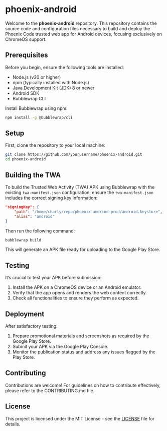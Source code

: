 
# phoenix-android

Welcome to the **phoenix-android** repository. This repository contains the source code and configuration files necessary to build and deploy the Phoenix Code trusted web app for Android devices, focusing exclusively on ChromeOS support.

## Prerequisites

Before you begin, ensure the following tools are installed:
- Node.js (v20 or higher)
- npm (typically installed with Node.js)
- Java Development Kit (JDK) 8 or newer
- Android SDK
- Bubblewrap CLI

Install Bubblewrap using npm:
```bash
npm install -g @bubblewrap/cli
```

## Setup

First, clone the repository to your local machine:
```bash
git clone https://github.com/yourusername/phoenix-android.git
cd phoenix-android
```

## Building the TWA

To build the Trusted Web Activity (TWA) APK using Bubblewrap with the existing `twa-manifest.json` configuration, ensure the `twa-manifest.json` includes the correct signing key information:

```json
"signingKey": {
    "path": "/home/charly/repo/phoenix-andriod-prod/android.keystore",
    "alias": "android"
}
```

Then run the following command:
```bash
bubblewrap build
```
This will generate an APK file ready for uploading to the Google Play Store.

## Testing

It’s crucial to test your APK before submission:
1. Install the APK on a ChromeOS device or an Android emulator.
2. Verify that the app opens and renders the web content correctly.
3. Check all functionalities to ensure they perform as expected.

## Deployment

After satisfactory testing:
1. Prepare promotional materials and screenshots as required by the Google Play Store.
2. Submit your APK via the Google Play Console.
3. Monitor the publication status and address any issues flagged by the Play Store.

## Contributing

Contributions are welcome! For guidelines on how to contribute effectively, please refer to the CONTRIBUTING.md file.

## License

This project is licensed under the MIT License - see the [LICENSE](LICENSE) file for details.

